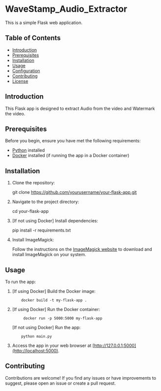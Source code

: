 # WaveStamp_Audio_Extractor

This is a simple Flask web application.


## Table of Contents

- [Introduction](#introduction)
- [Prerequisites](#prerequisites)
- [Installation](#installation)
- [Usage](#usage)
- [Configuration](#configuration)
- [Contributing](#contributing)
- [License](#license)
  

## Introduction

This Flask app is designed to extract Audio from the video and Watermark the video.

## Prerequisites

Before you begin, ensure you have met the following requirements:

- [Python](https://www.python.org/) installed
- [Docker](https://www.docker.com/) installed (if running the app in a Docker container)
  

## Installation

1. Clone the repository:

   git clone https://github.com/yourusername/your-flask-app.git

2. Navigate to the project directory:

   cd your-flask-app

3. [If not using Docker] Install dependencies:

   pip install -r requirements.txt

4. Install ImageMagick:

   Follow the instructions on the [ImageMagick website](https://imagemagick.org/script/download.php) to download and install ImageMagick on your system.


## Usage

To run the app:

1.  [If using Docker] Build the Docker image:

            docker build -t my-flask-app .

2.  [If using Docker] Run the Docker container:

             docker run -p 5000:5000 my-flask-app

    [If not using Docker] Run the app:

            python main.py

3.  Access the app in your web browser at [http://127.0.0.1:5000](http://localhost:5000).


## Contributing

Contributions are welcome! If you find any issues or have improvements to suggest, please open an issue or create a pull request.
